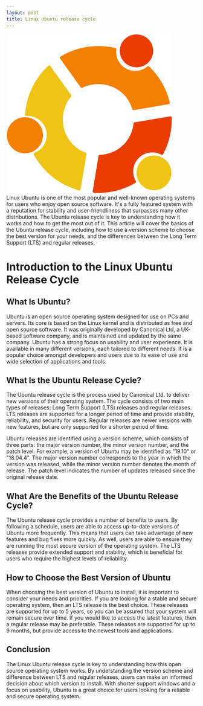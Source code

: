 ```yaml
---
layout: post
title: Linux Ubuntu release cycle
---
```

<div class="row">
    <div class="col-sm-2">
        <img src="/images/linux-ubuntu.png" alt="linux ubuntu logo"/>
    </div>
    <div class="col-sm-10">
        Linux Ubuntu is one of the most popular and well-known operating systems for users who enjoy open source software. It's a fully featured system with a reputation for stability and user-friendliness that surpasses many other distributions. The Ubuntu release cycle is key to understanding how it works and how to get the most out of it. This article will cover the basics of the Ubuntu release cycle, including how to use a version scheme to choose the best version for your needs, and the differences between the Long Term Support (LTS) and regular releases.
    </div>
</div>

# Introduction to the Linux Ubuntu Release Cycle

## What Is Ubuntu?

Ubuntu is an open source operating system designed for use on PCs and servers. Its core is based on the Linux kernel and is distributed as free and open source software. It was originally developed by Canonical Ltd, a UK-based software company, and is maintained and updated by the same company. Ubuntu has a strong focus on usability and user experience. It is available in many different versions, each tailored to different needs. It is a popular choice amongst developers and users due to its ease of use and wide selection of applications and tools.

## What Is the Ubuntu Release Cycle?

The Ubuntu release cycle is the process used by Canonical Ltd. to deliver new versions of their operating system. The cycle consists of two main types of releases: Long Term Support (LTS) releases and regular releases. LTS releases are supported for a longer period of time and provide stability, reliability, and security for users. Regular releases are newer versions with new features, but are only supported for a shorter period of time.

Ubuntu releases are identified using a version scheme, which consists of three parts: the major version number, the minor version number, and the patch level. For example, a version of Ubuntu may be identified as "19.10" or "18.04.4". The major version number corresponds to the year in which the version was released, while the minor version number denotes the month of release. The patch level indicates the number of updates released since the original release date.

## What Are the Benefits of the Ubuntu Release Cycle?

The Ubuntu release cycle provides a number of benefits to users. By following a schedule, users are able to access up-to-date versions of Ubuntu more frequently. This means that users can take advantage of new features and bug fixes more quickly. As well, users are able to ensure they are running the most secure version of the operating system. The LTS releases provide extended support and stability, which is beneficial for users who require the highest levels of reliability.

## How to Choose the Best Version of Ubuntu

When choosing the best version of Ubuntu to install, it is important to consider your needs and priorities. If you are looking for a stable and secure operating system, then an LTS release is the best choice. These releases are supported for up to 5 years, so you can be assured that your system will remain secure over time. If you would like to access the latest features, then a regular release may be preferable. These releases are supported for up to 9 months, but provide access to the newest tools and applications.

## Conclusion

The Linux Ubuntu release cycle is key to understanding how this open source operating system works. By understanding the version scheme and difference between LTS and regular releases, users can make an informed decision about which version to install. With shorter support windows and a focus on usability, Ubuntu is a great choice for users looking for a reliable and secure operating system.
